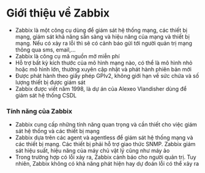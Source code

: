 # Giới thiệu về Zabbix
- Zabbix là một công cụ dùng để giám sát hệ thống mạng, các thiết bị mạng, giám sát khả năng sẵn sàng và hiệu năng của mạng và thiết bị mạng. Nếu có xảy ra lỗi thì sẽ có cảnh báo gửi tới người quản trị mạng thông qua sms, email,...
- Zabbix là công cụ mã nguồn mở miễn phí
- Hỗ trợ bất kỳ kích thước của mô hình mạng nào, có thể là mô hình nhỏ hoặc mô hình lớn, thường xuyên cập nhật và phát hành phiên bản mới
- Được phát hành theo giấy phép GPIv2, không giới hạn về sức chứa và số lượng thiết bị được giám sát
- Zabbix được viết năm 1998, là dự án của Alexeo Vlandisher dùng để giám sát hệ thống CSDL

### Tính năng của Zabbix
- Zabbix cung cấp những tính năng quan trọng và cần thiết cho việc giám sát hệ thống và các thiết bị mạng
- Zabbix dựa trên các agent và agentless để giám sát hệ thống mạng và các thiết bị mạng. Các thiết bị phải hỗ trợ giao thức SNMP. Zabbix giám sát hiệu suất, hiệu năng của máy chủ vật lý cũng như máy ảo
- Trong trường hợp có lỗi xảy ra, Zabbix cảnh báo cho người quản trị. Tuy nhiên, Zabbix không có khả năng phát hiện hay dự đoán lỗi có thể xảy ra